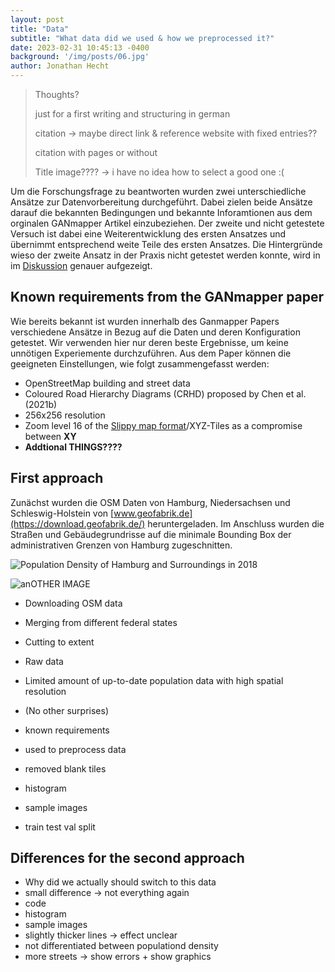 ```yaml
---
layout: post
title: "Data"
subtitle: "What data did we used & how we preprocessed it?"
date: 2023-02-31 10:45:13 -0400
background: '/img/posts/06.jpg'
author: Jonathan Hecht
---
```

> Thoughts?
>
> just for a first writing and structuring in german
>
> citation -> maybe direct link & reference website with fixed entries??  
>
> citation with pages or without 
>
> Title image???? -> i have no idea how to select a good one :(
>
>  


Um die Forschungsfrage zu beantworten wurden zwei unterschiedliche Ansätze zur Datenvorbereitung durchgeführt. Dabei zielen beide Ansätze darauf die bekannten Bedingungen und bekannte Inforamtionen aus dem orginalen GANmapper Artikel einzubeziehen. Der zweite und nicht getestete Versuch ist dabei eine Weiterentwicklung des ersten Ansatzes und übernimmt entsprechend weite Teile des ersten Ansatzes. Die Hintergründe wieso der zweite Ansatz in der Praxis nicht getestet werden konnte, wird in im [Diskussion](2023-07-07-discussion.md) genauer aufgezeigt. 

## Known requirements from the GANmapper paper
Wie bereits bekannt ist wurden innerhalb des Ganmapper Papers verschiedene Ansätze in Bezug auf die Daten und deren Konfiguration getestet. Wir verwenden hier nur deren beste Ergebnisse, um keine unnötigen Experiemente durchzuführen. Aus dem Paper können die geeigneten Einstellungen, wie folgt zusammengefasst werden:
* OpenStreetMap building and street data
* Coloured Road Hierarchy Diagrams (CRHD) proposed by Chen et al. (2021b)
* 256x256 resolution
* Zoom level 16 of the [Slippy map format](https://wiki.openstreetmap.org/wiki/Slippy_map)/XYZ-Tiles as a compromise between **XY** 
* **Addtional THINGS????**

## First approach
Zunächst wurden die OSM Daten von Hamburg, Niedersachsen und Schleswig-Holstein von [www.geofabrik.de](https://download.geofabrik.de/) heruntergeladen. Im Anschluss wurden die Straßen und Gebäudegrundrisse auf die minimale Bounding Box der administrativen Grenzen von Hamburg zugeschnitten. 

![Population Density of Hamburg and Surroundings in 2018]("img/posts/map_pop_2018.svg")


![anOTHER IMAGE]('https://github.com/jp-hecht/GANmapper-Project/blob/master/img/posts/06.jpg?raw=True')
* Downloading OSM data
* Merging from different federal states
* Cutting to extent 
* Raw data



* Limited amount of up-to-date population data with high spatial resolution
* (No other surprises)
* known requirements 
* used to preprocess data 
* removed blank tiles 
* histogram
* sample images 
* train test val split


## Differences for the second approach
* Why did we actually should switch to this data
* small difference -> not everything again
* code
* histogram
* sample images
* slightly thicker lines -> effect unclear
* not differentiated between populationd density 
* more streets -> show errors + show graphics